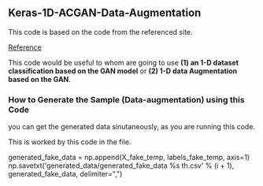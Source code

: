 ## Keras-1D-ACGAN-Data-Augmentation

This code is based on the code from the referenced site.

[Reference](https://machinelearningmastery.com/how-to-develop-an-auxiliary-classifier-gan-ac-gan-from-scratch-with-keras/)

This code would be useful to whom are going to use **(1) an 1-D dataset classification based on the GAN model** or  **(2) 1-D data Augmentation based on the GAN**.


### How to Generate the Sample (Data-augmentation) using this Code

you can get the generated data sinutaneously, as you are running this code.

This is worked by this code in the file.

generated_fake_data = np.append(X_fake_temp, labels_fake_temp, axis=1)
np.savetxt('generated_data/generated_fake_data %s th.csv' % (i + 1), generated_fake_data, delimiter=",")


